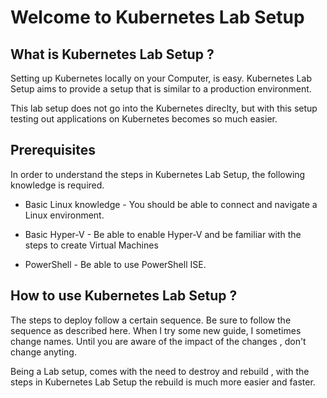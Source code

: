 <!-- ---
template: home.html
title: Home
--- -->
# Welcome to Kubernetes Lab Setup


## What is Kubernetes Lab Setup ?

Setting up Kubernetes locally on your Computer, is easy. 
Kubernetes Lab Setup aims to provide a setup that is similar to a production environment.

This lab setup does not go into the Kubernetes direclty, but with this setup testing out applications on Kubernetes becomes so much easier. 

## Prerequisites

In order to understand the steps in Kubernetes Lab Setup, the following knowledge is required.

- Basic Linux knowledge - You should be able to connect and navigate a Linux environment.

- Basic Hyper-V - Be able to enable Hyper-V and be familiar with the steps to create Virtual Machines

- PowerShell - Be able to use PowerShell ISE.


## How to use Kubernetes Lab Setup ?

The steps to deploy follow a certain sequence. Be sure to follow the sequence as described here.
When I try some new guide, I sometimes change names. Until you are aware of the impact of the changes , don't change anyting. 

Being a Lab setup, comes with the need to destroy and rebuild , with the steps in Kubernetes Lab Setup the rebuild is much more easier and faster. 
